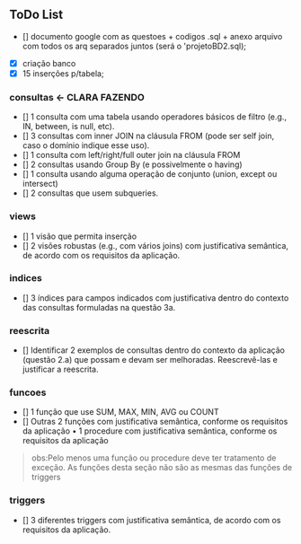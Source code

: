 ## ToDo List
- [] documento google com as questoes + codigos .sql  + anexo arquivo com todos os arq separados juntos (será o 'projetoBD2.sql);
- [X] criação banco 
- [X] 15 inserções p/tabela;
### consultas <- CLARA FAZENDO
- [] 1 consulta com uma tabela usando operadores básicos de filtro (e.g., IN,  between, is null, etc).  
- []  3 consultas com inner JOIN na cláusula FROM (pode ser self join, caso o  domínio indique esse uso).  
- [] 1 consulta com left/right/full outer join na cláusula FROM 
- [] 2 consultas usando Group By (e possivelmente o having) 
- [] 1 consulta usando alguma operação de conjunto (union, except ou  
intersect) 
- [] 2 consultas que usem subqueries.
### views
- [] 1 visão que permita inserção  
- [] 2 visões robustas (e.g., com vários joins) com justificativa semântica, de acordo com os  requisitos da aplicação. 

### indices
- [] 3 índices para campos indicados com justificativa dentro do contexto das consultas  formuladas na questão 3a.

### reescrita
- []  Identificar 2 exemplos de consultas dentro do contexto da aplicação (questão 2.a) que  possam e devam ser melhoradas. Reescrevê-las e justificar a reescrita.  

### funcoes

- [] 1 função que use SUM, MAX, MIN, AVG ou COUNT 
- [] Outras 2 funções com justificativa semântica, conforme os requisitos da aplicação • 1 procedure com justificativa semântica, conforme os requisitos da aplicação

> obs:Pelo menos uma função ou procedure deve ter tratamento de exceção. As funções desta seção não são as mesmas das funções de triggers 

### triggers

- [] 3 diferentes triggers com justificativa semântica, de acordo com os requisitos da  aplicação. 

